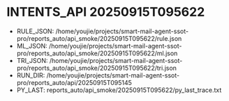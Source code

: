 # INTENTS_API 20250915T095622
- RULE_JSON: /home/youjie/projects/smart-mail-agent-ssot-pro/reports_auto/api_smoke/20250915T095622/rule.json
- ML_JSON:   /home/youjie/projects/smart-mail-agent-ssot-pro/reports_auto/api_smoke/20250915T095622/ml.json
- TRI_JSON:  /home/youjie/projects/smart-mail-agent-ssot-pro/reports_auto/api_smoke/20250915T095622/tri.json
- RUN_DIR:   /home/youjie/projects/smart-mail-agent-ssot-pro/reports_auto/api/20250915T095145
- PY_LAST:   reports_auto/api_smoke/20250915T095622/py_last_trace.txt

